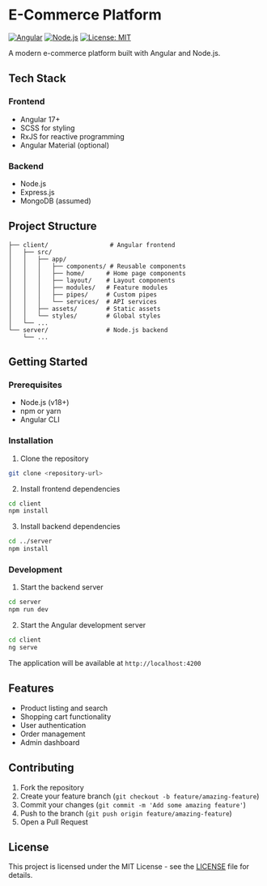 # E-Commerce Platform

[![Angular](https://img.shields.io/badge/Angular-17+-red.svg)](https://angular.io/)
[![Node.js](https://img.shields.io/badge/Node.js-18+-green.svg)](https://nodejs.org/)
[![License: MIT](https://img.shields.io/badge/License-MIT-yellow.svg)](https://opensource.org/licenses/MIT)

A modern e-commerce platform built with Angular and Node.js.

## Tech Stack

### Frontend

- Angular 17+
- SCSS for styling
- RxJS for reactive programming
- Angular Material (optional)

### Backend

- Node.js
- Express.js
- MongoDB (assumed)

## Project Structure

```
├── client/                 # Angular frontend
│   ├── src/
│   │   ├── app/
│   │   │   ├── components/ # Reusable components
│   │   │   ├── home/      # Home page components
│   │   │   ├── layout/    # Layout components
│   │   │   ├── modules/   # Feature modules
│   │   │   ├── pipes/     # Custom pipes
│   │   │   └── services/  # API services
│   │   ├── assets/        # Static assets
│   │   └── styles/        # Global styles
│   └── ...
└── server/                # Node.js backend
    └── ...
```

## Getting Started

### Prerequisites

- Node.js (v18+)
- npm or yarn
- Angular CLI

### Installation

1. Clone the repository

```bash
git clone <repository-url>
```

2. Install frontend dependencies

```bash
cd client
npm install
```

3. Install backend dependencies

```bash
cd ../server
npm install
```

### Development

1. Start the backend server

```bash
cd server
npm run dev
```

2. Start the Angular development server

```bash
cd client
ng serve
```

The application will be available at `http://localhost:4200`

## Features

- Product listing and search
- Shopping cart functionality
- User authentication
- Order management
- Admin dashboard

## Contributing

1. Fork the repository
2. Create your feature branch (`git checkout -b feature/amazing-feature`)
3. Commit your changes (`git commit -m 'Add some amazing feature'`)
4. Push to the branch (`git push origin feature/amazing-feature`)
5. Open a Pull Request

## License

This project is licensed under the MIT License - see the [LICENSE](LICENSE) file for details.
